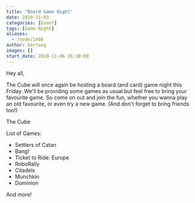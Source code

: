 ```yaml
---
title: "Board Game Night"
date: 2010-11-03
categories: [Event]
tags: [Game Night]
aliases:
  - /node/1408
author: bertong
images: []
start_date: 2010-11-06 16:30:00
---
```


Hey all,

The Cube will once again be hosting a board (and card) game night this Friday. We'll be providing some games as usual but feel free to bring your favourite game. So come on out and join the fun, whether you wanna play an old favourite, or even try a new game. (And don't forget to bring friends too!)

The Cube

List of Games:
- Settlers of Catan
- Bang!
- Ticket to Ride: Europe
- RoboRally
- Citadels
- Munchkin
- Dominion

And more!
